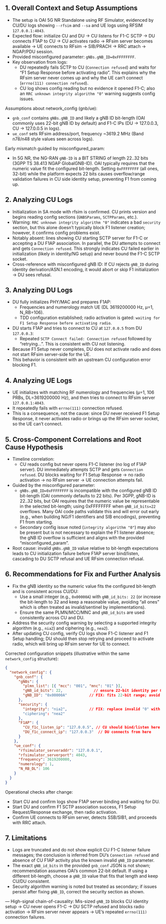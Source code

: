 ## 1. Overall Context and Setup Assumptions

- The setup is OAI 5G NR Standalone using RF Simulator, evidenced by CU/DU logs showing `--rfsim` and `--sa` and UE logs using RFSIM `127.0.0.1:4043`.
- Expected flow: initialize CU and DU → CU listens for F1-C SCTP → DU connects F1AP to CU → CU activates radio → RFsim server becomes available → UE connects to RFsim → SIB/PRACH → RRC attach → NGAP/PDU session.
- Provided misconfigured parameter: `gNBs.gNB_ID=0xFFFFFFFF`.
- Key observation from logs:
  - DU repeatedly fails SCTP to CU (`Connection refused`) and waits for “F1 Setup Response before activating radio”. This explains why the RFsim server never comes up and why the UE can’t connect (`errno(111) connection refused`).
  - CU log shows config reading but no evidence it opened F1-C; also an `RRC unknown integrity algorithm "0"` warning suggests config issues.

Assumptions about network_config (gnb/ue):
- `gnb_conf` contains `gNBs.gNB_ID` and likely a gNB ID bit-length (OAI commonly uses 22-bit gNB ID by default) and F1-C IPs (DU → 127.0.0.3, CU → 127.0.0.5 in logs).
- `ue_conf` sets RFsim address/port, frequency ~3619.2 MHz (Band n78/n48 style values seen across logs).

Early mismatch guided by misconfigured_param:
- In 5G NR, the NG-RAN `gNB-ID` is a BIT STRING of length 22..32 bits (3GPP TS 38.413 NGAP GlobalGNB-ID). OAI typically requires that the numeric value fit the configured bit-length. Setting `0xFFFFFFFF` (all ones, 32-bit) while the platform expects 22 bits causes overflow/range validation failures in CU side identity setup, preventing F1 from coming up.


## 2. Analyzing CU Logs

- Initialization in SA mode with rfsim is confirmed. CU prints version and begins reading config sections (`GNBSParams`, `SCTPParams`, etc.).
- Warning: `RRC unknown integrity algorithm "0"` indicates a bad `security` section, but this alone doesn’t typically block F1 listener creation; however, it confirms config problems exist.
- Notably absent: lines showing CU starting SCTP server for F1-C or accepting a DU F1AP association. In parallel, the DU attempts to connect and gets `Connection refused`. This strongly indicates CU failed earlier in initialization (likely in identity/NG setup) and never bound the F1-C SCTP socket.
- Cross-reference with misconfigured gNB ID: If CU rejects `gNB_ID` during identity derivation/ASN.1 encoding, it would abort or skip F1 initialization → DU sees refusal.


## 3. Analyzing DU Logs

- DU fully initializes PHY/MAC and prepares F1AP:
  - Frequencies and numerology match UE (DL 3619200000 Hz, µ=1, N_RB=106).
  - TDD configuration established; radio activation is gated: `waiting for F1 Setup Response before activating radio`.
- DU starts F1AP and tries to connect to CU at `127.0.0.5` from DU `127.0.0.3`:
  - Repeated `SCTP Connect failed: Connection refused` followed by “retrying…”. This is consistent with CU not listening.
- Because F1 Setup never completes, DU does not activate radio and does not start RFsim server-side for the UE.
- This behavior is consistent with an upstream CU configuration error blocking F1.


## 4. Analyzing UE Logs

- UE initializes with matching RF numerology and frequencies (µ=1, 106 PRBs, DL=3619200000 Hz), and then tries to connect to RFsim server `127.0.0.1:4043`.
- It repeatedly fails with `errno(111)` connection refused.
- This is a consequence, not the cause: since DU never received F1 Setup Response, it never activates radio or brings up the RFsim server socket, so the UE can’t connect.


## 5. Cross-Component Correlations and Root Cause Hypothesis

- Timeline correlation:
  - CU reads config but never opens F1-C listener (no log of F1AP server). DU immediately attempts SCTP and gets `Connection refused`. DU blocks waiting for F1 Setup Response → no radio activation → no RFsim server → UE connection attempts fail.
- Guided by the misconfigured parameter:
  - `gNBs.gNB_ID=0xFFFFFFFF` is incompatible with the configured gNB ID bit-length (OAI commonly defaults to 22 bits). Per 3GPP, gNB-ID is 22..32 bits, but OAI requires that the numeric value be representable in the selected bit-length; using 0xFFFFFFFF when `gNB_id_bits=22` overflows. Many OAI code paths validate this and will error out early (e.g., when building NG/F1 identifiers and SIB encodings), preventing F1 from starting.
  - Secondary config issue noted (`integrity algorithm "0"`) may also be present but is not necessary to explain the F1 listener absence; the gNB ID overflow is sufficient and aligns with the provided “misconfigured_param”.
- Root cause: invalid `gNBs.gNB_ID` value relative to bit-length expectations leads to CU initialization failure before F1AP server bind/listen, cascading to DU SCTP refusal and UE RFsim connection refusal.


## 6. Recommendations for Fix and Further Analysis

- Fix the gNB identity so the numeric value fits the configured bit-length and is consistent across CU/DU:
  - Use a small integer (e.g., `0x00000A`) with `gNB_id_bits: 22` (or increase the bit-length to 32 and keep a reasonable value, avoiding “all ones” which is often treated as invalid/sentinel by implementations).
  - Ensure the same PLMN/MCC/MNC and `gNB_id_bits` are used consistently across CU and DU.
- Address the security config warning by selecting a supported integrity algorithm (e.g., `nia2`) and ciphering (e.g., `nea2`).
- After updating CU config, verify CU logs show F1-C listener and F1 Setup handling; DU should then stop retrying and proceed to activate radio, which will bring up RFsim server for UE to connect.

Corrected configuration snippets (illustrative within the same `network_config` structure):

```json
{
  "network_config": {
    "gnb_conf": {
      "gNBs": {
        "plmn_list": [{ "mcc": "001", "mnc": "01" }],
        "gNB_id_bits": 22,              // ensure 22-bit identity per OAI default
        "gNB_ID": "0x00000A"          // FIX: fits 22-bit range; avoid all-ones
      },
      "security": {
        "integrity": "nia2",          // FIX: replace invalid "0" with supported algorithm
        "ciphering": "nea2"
      },
      "F1AP": {
        "CU_f1c_listen_ip": "127.0.0.5", // CU should bind/listen here
        "DU_f1c_connect_ip": "127.0.0.3"  // DU connects from here
      }
    },
    "ue_conf": {
      "rfsimulator_serveraddr": "127.0.0.1",
      "rfsimulator_serverport": 4043,
      "frequency": 3619200000,
      "numerology": 1,
      "N_RB_DL": 106
    }
  }
}
```

Operational checks after change:
- Start CU and confirm logs show F1AP server binding and waiting for DU.
- Start DU and confirm F1 SCTP association success, F1 Setup Request/Response exchange, then radio activation.
- Confirm UE connects to RFsim server, detects SSB/SIB1, and proceeds with RRC attach.


## 7. Limitations

- Logs are truncated and do not show explicit CU F1-C listener failure messages; the conclusion is inferred from DU’s `Connection refused` and absence of CU F1AP activity plus the known invalid `gNB_ID` parameter.
- The exact `gNB_id_bits` in the provided `gnb_conf` JSON is not shown; recommendation assumes OAI’s common 22-bit default. If using a different bit-length, choose a `gNB_ID` value that fits that length and keep CU/DU consistent.
- Security algorithm warning is noted but treated as secondary; if issues persist after fixing `gNB_ID`, correct the security section as shown.

—
High-signal chain-of-causality: Mis-sized `gNB_ID` blocks CU identity setup → CU never opens F1-C → DU SCTP refused and blocks radio activation → RFsim server never appears → UE’s repeated `errno(111)` connection failures.



